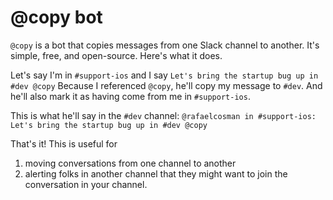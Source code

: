 # @copy bot

`@copy` is a bot that copies messages from one Slack channel to another. It's simple, free, and open-source. Here's what it does.

Let's say I'm in `#support-ios` and I say
```Let's bring the startup bug up in #dev @copy```
Because I referenced `@copy`, he'll copy my message to `#dev`. And he'll also mark it as having come from me in `#support-ios`.

This is what he'll say in the `#dev` channel:
```@rafaelcosman in #support-ios: Let's bring the startup bug up in #dev @copy```

That's it! This is useful for

1. moving conversations from one channel to another
2. alerting folks in another channel that they might want to join the conversation in your channel.
